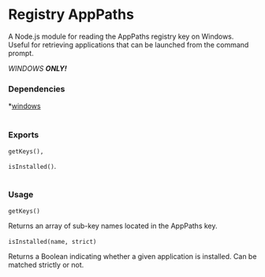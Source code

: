 # Registry AppPaths

A Node.js module for reading the AppPaths registry key on Windows. Useful for retrieving applications that can be launched from the command prompt.

*WINDOWS __ONLY!__*

### Dependencies
  *[windows](https://www.npmjs.com/package/windows)
<br><br>
### Exports

 ```getKeys(),```

 ```isInstalled()```.
<br><br>
 ### Usage

 ```getKeys()```

 Returns an array of sub-key names located in the AppPaths key.
 <br><br>
 ```isInstalled(name, strict)```

 Returns a Boolean indicating whether a given application is installed. Can be matched strictly or not.


